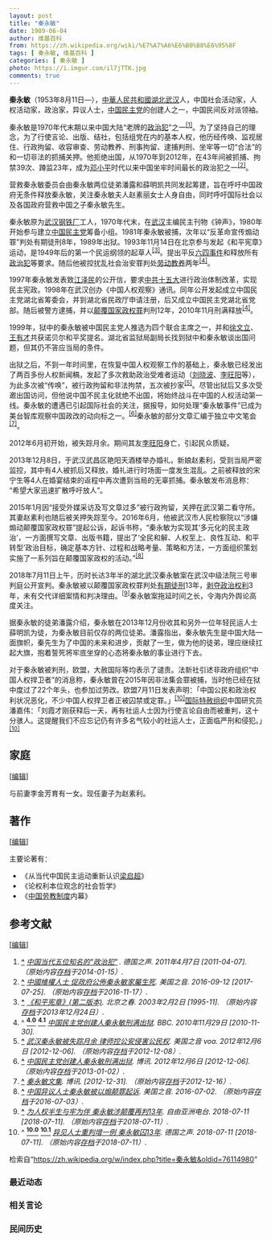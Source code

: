 ```yaml
---
layout: post
title: "秦永敏"
date: 1989-06-04
author: 维基百科
from: https://zh.wikipedia.org/wiki/%E7%A7%A6%E6%B0%B8%E6%95%8F
tags: [ 秦永敏, 维基百科 ]
categories: [ 秦永敏 ]
photo: https://i.imgur.com/il7jTTK.jpg
comments: true
---
```

<div class="mw-content-ltr mw-parser-output" lang="zh" dir="ltr"><style data-mw-deduplicate="TemplateStyles:r83732082">.mw-parser-output .infobox-subbox{padding:0;border:none;margin:-3px;width:auto;min-width:100%;font-size:100%;clear:none;float:none;background-color:transparent}.mw-parser-output .infobox-3cols-child{margin:auto}.mw-parser-output .infobox .navbar{font-size:100%}body.skin-minerva .mw-parser-output .infobox-header,body.skin-minerva .mw-parser-output .infobox-subheader,body.skin-minerva .mw-parser-output .infobox-above,body.skin-minerva .mw-parser-output .infobox-title,body.skin-minerva .mw-parser-output .infobox-image,body.skin-minerva .mw-parser-output .infobox-full-data,body.skin-minerva .mw-parser-output .infobox-below{text-align:center}@media screen{html.skin-theme-clientpref-night .mw-parser-output .infobox-full-data:not(.notheme)>div:not(.notheme)[style]{background:#1f1f23!important;color:#f8f9fa}@media screen and (prefers-color-scheme:dark){html.skin-theme-clientpref-os .mw-parser-output .infobox-full-data:not(.notheme) div:not(.notheme){background:#1f1f23!important;color:#f8f9fa}}html.skin-theme-clientpref-night .mw-parser-output .infobox td div:not(.notheme)[style]{background:transparent!important;color:var(--color-base,#202122)}@media screen and (prefers-color-scheme:dark){html.skin-theme-clientpref-os .mw-parser-output .infobox td div:not(.notheme)[style]{background:transparent!important;color:var(--color-base,#202122)}}html.skin-theme-clientpref-night .mw-parser-output .infobox td div.NavHead:not(.notheme)[style]{background:transparent!important}}@media screen and (prefers-color-scheme:dark){html.skin-theme-clientpref-os .mw-parser-output .infobox td div.NavHead:not(.notheme)[style]{background:transparent!important}}@media(min-width:640px){body.skin--responsive .mw-parser-output .infobox-table{display:table!important}body.skin--responsive .mw-parser-output .infobox-table>caption{display:table-caption!important}body.skin--responsive .mw-parser-output .infobox-table>tbody{display:table-row-group}body.skin--responsive .mw-parser-output .infobox-table tr{display:table-row!important}body.skin--responsive .mw-parser-output .infobox-table th,body.skin--responsive .mw-parser-output .infobox-table td{padding-left:inherit;padding-right:inherit}}</style>
<link rel="mw-deduplicated-inline-style" href="mw-data:TemplateStyles:r83732082"><link rel="mw-deduplicated-inline-style" href="mw-data:TemplateStyles:r83732082"><link rel="mw-deduplicated-inline-style" href="mw-data:TemplateStyles:r83732082">
<p><b>秦永敏</b>（1953年8月11日<span class="useeditintro" title="Template:BLP editintro">—</span>），<a href="/wiki/%E4%B8%AD%E8%8F%AF%E4%BA%BA%E6%B0%91%E5%85%B1%E5%92%8C%E5%9C%8B" class="mw-redirect" title="中華人民共和國">中華人民共和國</a><a href="/wiki/%E6%B9%96%E5%8C%97" class="mw-redirect" title="湖北">湖北</a><a href="/wiki/%E6%AD%A6%E6%B1%89" class="mw-redirect" title="武汉">武汉</a>人，中国社会活动家，人权活动家，政治家，异议人士，<a href="/wiki/%E4%B8%AD%E5%9B%BD%E6%B0%91%E4%B8%BB%E5%85%9A" title="中国民主党">中国民主党</a>的创建人之一，中国民间反对派领袖。
</p><p>秦永敏是1970年代末期以来中国大陆“老牌的<a href="/wiki/%E6%94%BF%E6%B2%BB%E7%8A%AF" title="政治犯">政治犯</a>”之一<sup id="cite_ref-1" class="reference"><a href="#cite_note-1"><span class="cite-bracket">[</span>1<span class="cite-bracket">]</span></a></sup>。为了坚持自己的理念，为了行使言论、出版、结社，包括组党在内的基本人权，他历经传唤、监视居住、行政拘留、收容审查、劳动教养、刑事拘留、逮捕判刑、坐牢等一切“合法”的和一切非法的抓捕关押。他拒绝出国，从1970年到2012年，在43年间被抓捕、拘禁39次、蹲监23年，成为<a href="/wiki/%E9%82%93%E5%B0%8F%E5%B9%B3" title="邓小平">邓小平</a>时代以来中国坐牢时间最长的政治犯之一<sup id="cite_ref-2" class="reference"><a href="#cite_note-2"><span class="cite-bracket">[</span>2<span class="cite-bracket">]</span></a></sup>。
</p><p>营救秦永敏委员会由秦永敏两位徒弟潘露和薛明凯共同发起筹建，旨在呼吁中国政府无条件释放秦永敏，关注秦永敏夫人赵素丽女士人身自由，同时呼吁国际社会以及各国政府营救中国之子秦永敏先生。
</p>
<meta property="mw:PageProp/toc">
<div class="mw-heading mw-heading2"></div>
<p>秦永敏原为<a href="/w/index.php?title=%E6%AD%A6%E6%B1%89%E9%92%A2%E9%93%81%E5%8E%82&amp;action=edit&amp;redlink=1" class="new" title="武汉钢铁厂（页面不存在）">武汉钢铁厂</a>工人，1970年代末，在<a href="/wiki/%E6%AD%A6%E6%B1%89" class="mw-redirect" title="武汉">武汉</a>主编民主刊物《钟声》，1980年开始参与建立<a href="/wiki/%E4%B8%AD%E5%9B%BD%E6%B0%91%E4%B8%BB%E5%85%9A" title="中国民主党">中国民主党</a>筹备小组。1981年秦永敏被捕，次年以“反革命宣传煽动罪”判处有期徒刑8年，1989年出狱。1993年11月14日在北京参与发起《和平宪章》运动，是1949年后的第一个民运纲领的起草人<sup id="cite_ref-3" class="reference"><a href="#cite_note-3"><span class="cite-bracket">[</span>3<span class="cite-bracket">]</span></a></sup>。提出平反<a href="/wiki/%E5%85%AD%E5%9B%9B%E4%BA%8B%E4%BB%B6" title="六四事件">六四事件</a>和释放所有<a href="/wiki/%E6%94%BF%E6%B2%BB%E7%8A%AF" title="政治犯">政治犯</a>等要求。随后他被控扰乱社会治安罪判处<a href="/wiki/%E5%8A%B3%E5%8A%A8%E6%95%99%E5%85%BB" title="劳动教养">劳动教养</a>两年<sup id="cite_ref-BBC_4-0" class="reference"><a href="#cite_note-BBC-4"><span class="cite-bracket">[</span>4<span class="cite-bracket">]</span></a></sup>。
</p><p>1997年秦永敏发表致<a href="/wiki/%E6%B1%9F%E6%B3%BD%E6%B0%91" title="江泽民">江泽民</a>的公开信，要求<a href="/wiki/%E4%B8%AD%E5%85%B1%E5%8D%81%E4%BA%94%E5%A4%A7" class="mw-redirect" title="中共十五大">中共十五大</a>进行政治体制改革，实现民主宪政。1998年在武汉创办《中国人权观察》通讯。同年公开发起成立中国民主党湖北省筹委会，并到湖北省民政厅申请注册，后又成立中国民主党湖北省党部。随后被警方逮捕，并以<a href="/wiki/%E9%A2%A0%E8%A6%86%E5%9B%BD%E5%AE%B6%E6%94%BF%E6%9D%83%E7%BD%AA" title="颠覆国家政权罪">颠覆国家政权罪</a>判刑12年，2010年11月刑满释放<sup id="cite_ref-BBC_4-1" class="reference"><a href="#cite_note-BBC-4"><span class="cite-bracket">[</span>4<span class="cite-bracket">]</span></a></sup>。
</p><p>1999年，狱中的秦永敏被中国民主党人推选为四个联合主席之一，并和<a href="/wiki/%E5%BE%90%E6%96%87%E7%AB%8B" title="徐文立">徐文立</a>、<a href="/wiki/%E7%8E%8B%E6%9C%89%E6%89%8D" title="王有才">王有才</a>共获诺贝尔和平奖提名。湖北省监狱局副局长找到狱中和秦永敏谈出国问题，但其仍不答应当局的条件。
</p><p>出狱之后，不到一年时间里，在恢复中国人权观察工作的基础上，秦永敏已经发出了两百多份人权新闻稿，发起了多次救助政治受难者运动（<a href="/wiki/%E5%88%98%E6%99%93%E6%B3%A2" title="刘晓波">刘晓波</a>、<a href="/wiki/%E6%9D%8E%E6%97%BA%E9%98%B3" class="mw-redirect" title="李旺阳">李旺阳</a>等），为此多次被“传唤”，被行政拘留和非法拘禁，五次被抄家<sup id="cite_ref-5" class="reference"><a href="#cite_note-5"><span class="cite-bracket">[</span>5<span class="cite-bracket">]</span></a></sup>。尽管出狱后又多次受邀出国访问，但他说中国不民主化就绝不出国，将始终战斗在中国的人权活动第一线。秦永敏的遭遇已引起国际社会的关注，据报导，如何处理“秦永敏事件”已成为美台智库观察中国政改的动向标之一。<sup id="cite_ref-博讯_6-0" class="reference"><a href="#cite_note-博讯-6"><span class="cite-bracket">[</span>6<span class="cite-bracket">]</span></a></sup>秦永敏的部分文章汇编于独立中文笔会<sup id="cite_ref-博讯2_7-0" class="reference"><a href="#cite_note-博讯2-7"><span class="cite-bracket">[</span>7<span class="cite-bracket">]</span></a></sup>。
</p><p>2012年6月初开始，被失踪月余。期间其友<a href="/wiki/%E6%9D%8E%E6%97%BA%E9%98%B3" class="mw-redirect" title="李旺阳">李旺阳</a>身亡，引起民众质疑。
</p><p>2013年12月8日，于武汉武昌区艳阳天酒楼举办婚礼，新娘赵素利，受到当局严密监控，其中有4人被抓后又释放，婚礼进行时场面一度发生混乱。之前被释放的宋宁生等4人在婚宴结束的返程中再次遭到当局的无辜抓捕。秦永敏发布消息称：“希望大家迅速扩散呼吁放人”。
</p><p>2015年1月因“接受外媒采访及写文章过多”被行政拘留，关押在武汉第二看守所。其妻赵素利也随后被关押失踪至今。2016年6月，他被武汉市人民检察院以“涉嫌煽动颠覆国家政权罪”提起公诉，起诉书称，“秦永敏为实现其‘多元化的民主政治’，一方面撰写文章、出版书籍，提出了‘全民和解、人权至上、良性互动、和平转型’政治目标，确定基本方针、过程和战略考量、策略和方法，一方面组织策划实施了一系列旨在颠覆国家政权的活动。”<sup id="cite_ref-8" class="reference"><a href="#cite_note-8"><span class="cite-bracket">[</span>8<span class="cite-bracket">]</span></a></sup>
</p><p>2018年7月11日上午，历时长达3年半的湖北武汉秦永敏案在武汉中级法院三号审判庭公开宣判。秦永敏被以颠覆国家政权罪判处<a href="/wiki/%E6%9C%89%E6%9C%9F%E5%BE%92%E5%88%91" title="有期徒刑">有期徒刑</a>13年，<a href="/wiki/%E5%89%A5%E5%A4%BA%E6%94%BF%E6%B2%BB%E6%9D%83%E5%88%A9" title="剥夺政治权利">剥夺政治权利</a>3年，未有交代详细案情和判决理由。<sup id="cite_ref-9" class="reference"><a href="#cite_note-9"><span class="cite-bracket">[</span>9<span class="cite-bracket">]</span></a></sup>秦永敏案拖延时间之长，令海内外舆论高度关注。
</p><p>据秦永敏的徒弟潘露介绍，秦永敏在2013年12月份收其和另外一位年轻民运人士薛明凯为徒，为秦永敏目前仅存的两位徒弟。潘露指出，秦永敏先生是中国大陆一面旗帜，秦先生为了中国的未来和进步，贡献了一生，做为他的徒弟，理应继续扛起大旗，抱着誓死将牢底坐穿的心态将秦永敏的事业进行下去。
</p><p>对于秦永敏被判刑，欧盟，大赦国际等均表示了谴责。法新社引述非政府组织“中国人权捍卫者”的消息称，秦永敏曾在2015年因非法集会罪被捕，当时他已经在狱中度过了22个年头，也参加过劳改。欧盟7月11日发表声明：「中国公民和政治权利状况恶化，不少中国人权捍卫者正被囚禁或定罪。」<sup id="cite_ref-德国之声180711_10-0" class="reference"><a href="#cite_note-德国之声180711-10"><span class="cite-bracket">[</span>10<span class="cite-bracket">]</span></a></sup><a href="/wiki/%E5%9B%BD%E9%99%85%E7%89%B9%E8%B5%A6%E7%BB%84%E7%BB%87" class="mw-redirect" title="国际特赦组织">国际特赦组织</a>中国研究员潘嘉伟：「刘霞才刚获释后一天，再有社运人士因为行使言论自由而被重判，这十分骇人。这提醒我们不应忘记仍有许多名气较小的社运人士，正面临严刑和侵犯。」<sup id="cite_ref-德国之声180711_10-1" class="reference"><a href="#cite_note-德国之声180711-10"><span class="cite-bracket">[</span>10<span class="cite-bracket">]</span></a></sup>
</p>
<div class="mw-heading mw-heading2"><h2 id="家庭"><span id=".E5.AE.B6.E5.BA.AD"></span>家庭</h2><span class="mw-editsection"><span class="mw-editsection-bracket">[</span><a href="/w/index.php?title=%E7%A7%A6%E6%B0%B8%E6%95%8F&amp;action=edit&amp;section=2" title="编辑章节：家庭"><span>编辑</span></a><span class="mw-editsection-bracket">]</span></span></div>
<p>与前妻李金芳育有一女。现任妻子为赵素利。
</p>
<div class="mw-heading mw-heading2"><h2 id="著作"><span id=".E8.91.97.E4.BD.9C"></span>著作</h2><span class="mw-editsection"><span class="mw-editsection-bracket">[</span><a href="/w/index.php?title=%E7%A7%A6%E6%B0%B8%E6%95%8F&amp;action=edit&amp;section=3" title="编辑章节：著作"><span>编辑</span></a><span class="mw-editsection-bracket">]</span></span></div>
<p>主要论著有：
</p>
<ul><li>《从当代中国民主运动重新认识<a href="/wiki/%E6%A2%81%E5%90%AF%E8%B6%85" title="梁启超">梁启超</a>》</li>
<li>《论权利本位观念的社会哲学》</li>
<li>《<a href="/wiki/%E4%B8%AD%E5%9B%BD%E5%8A%B3%E6%95%99%E5%88%B6%E5%BA%A6" class="mw-redirect" title="中国劳教制度">中国劳教制度</a>内幕》</li></ul>
<div class="mw-heading mw-heading2"><h2 id="参考文献"><span id=".E5.8F.82.E8.80.83.E6.96.87.E7.8C.AE"></span>参考文献</h2><span class="mw-editsection"><span class="mw-editsection-bracket">[</span><a href="/w/index.php?title=%E7%A7%A6%E6%B0%B8%E6%95%8F&amp;action=edit&amp;section=4" title="编辑章节：参考文献"><span>编辑</span></a><span class="mw-editsection-bracket">]</span></span></div>
<div class="references-small">
<ol class="references">
<li id="cite_note-1"><span class="mw-cite-backlink"><b><a href="#cite_ref-1">^</a></b></span> <span class="reference-text"><cite class="citation news"><a rel="nofollow" class="external text" href="http://www.dw.de/%E4%B8%AD%E5%9B%BD%E5%BD%93%E4%BB%A3%E4%BA%94%E4%BD%8D%E7%9F%A5%E5%90%8D%E7%9A%84%E6%94%BF%E6%B2%BB%E7%8A%AF/a-14974032">中国当代五位知名的"政治犯<span style="padding-right:0.2em;">"</span></a>. 德国之声. 2011年4月7日 <span class="reference-accessdate"> [<span class="nowrap">2011-04-07</span>]</span>. （原始内容<a rel="nofollow" class="external text" href="https://web.archive.org/web/20140115014056/http://www.dw.de/%E4%B8%AD%E5%9B%BD%E5%BD%93%E4%BB%A3%E4%BA%94%E4%BD%8D%E7%9F%A5%E5%90%8D%E7%9A%84%E6%94%BF%E6%B2%BB%E7%8A%AF/a-14974032">存档</a>于2014-01-15）.</cite><span title="ctx_ver=Z39.88-2004&amp;rfr_id=info%3Asid%2Fzh.wikipedia.org%3A%E7%A7%A6%E6%B0%B8%E6%95%8F&amp;rft.atitle=%E4%B8%AD%E5%9B%BD%E5%BD%93%E4%BB%A3%E4%BA%94%E4%BD%8D%E7%9F%A5%E5%90%8D%E7%9A%84%22%E6%94%BF%E6%B2%BB%E7%8A%AF%22&amp;rft.date=2011-04-07&amp;rft.genre=article&amp;rft.jtitle=%E5%BE%B7%E5%9B%BD%E4%B9%8B%E5%A3%B0&amp;rft_id=http%3A%2F%2Fwww.dw.de%2F%25E4%25B8%25AD%25E5%259B%25BD%25E5%25BD%2593%25E4%25BB%25A3%25E4%25BA%2594%25E4%25BD%258D%25E7%259F%25A5%25E5%2590%258D%25E7%259A%2584%25E6%2594%25BF%25E6%25B2%25BB%25E7%258A%25AF%2Fa-14974032&amp;rft_val_fmt=info%3Aofi%2Ffmt%3Akev%3Amtx%3Ajournal" class="Z3988"><span style="display:none;">&nbsp;</span></span></span>
</li>
<li id="cite_note-2"><span class="mw-cite-backlink"><b><a href="#cite_ref-2">^</a></b></span> <span class="reference-text"><cite class="citation web"><a rel="nofollow" class="external text" href="https://www.voacantonese.com/a/3503681.html">中國維權人士 促政府公佈秦永敏家屬生死</a>. 美国之音. 2016-09-12 <span class="reference-accessdate"> [<span class="nowrap">2017-07-25</span>]</span>. （原始内容<a rel="nofollow" class="external text" href="https://web.archive.org/web/20161117163146/http://www.voacantonese.com/a/3503681.html">存档</a>于2016-11-17）.</cite><span title="ctx_ver=Z39.88-2004&amp;rfr_id=info%3Asid%2Fzh.wikipedia.org%3A%E7%A7%A6%E6%B0%B8%E6%95%8F&amp;rft.btitle=%E4%B8%AD%E5%9C%8B%E7%B6%AD%E6%AC%8A%E4%BA%BA%E5%A3%AB+%E4%BF%83%E6%94%BF%E5%BA%9C%E5%85%AC%E4%BD%88%E7%A7%A6%E6%B0%B8%E6%95%8F%E5%AE%B6%E5%B1%AC%E7%94%9F%E6%AD%BB&amp;rft.date=2016-09-12&amp;rft.genre=unknown&amp;rft.pub=%E7%BE%8E%E5%9B%BD%E4%B9%8B%E9%9F%B3&amp;rft_id=https%3A%2F%2Fwww.voacantonese.com%2Fa%2F3503681.html&amp;rft_val_fmt=info%3Aofi%2Ffmt%3Akev%3Amtx%3Abook" class="Z3988"><span style="display:none;">&nbsp;</span></span></span>
</li>
<li id="cite_note-3"><span class="mw-cite-backlink"><b><a href="#cite_ref-3">^</a></b></span> <span class="reference-text"><cite class="citation news"><a rel="nofollow" class="external text" href="http://beijingspring.com/bj2/1995/280/200322143133.htm">《和平宪章》(第二版本)</a>. 北京之春. 2003年2月2日 <span class="reference-accessdate"> [1995-11]</span>. （原始内容<a rel="nofollow" class="external text" href="https://web.archive.org/web/20131224105222/http://beijingspring.com/bj2/1995/280/200322143133.htm">存档</a>于2013年12月24日）.</cite><span title="ctx_ver=Z39.88-2004&amp;rfr_id=info%3Asid%2Fzh.wikipedia.org%3A%E7%A7%A6%E6%B0%B8%E6%95%8F&amp;rft.atitle=%E3%80%8A%E5%92%8C%E5%B9%B3%E5%AE%AA%E7%AB%A0%E3%80%8B%28%E7%AC%AC%E4%BA%8C%E7%89%88%E6%9C%AC%29&amp;rft.date=2003-02-02&amp;rft.genre=article&amp;rft.jtitle=%E5%8C%97%E4%BA%AC%E4%B9%8B%E6%98%A5&amp;rft_id=http%3A%2F%2Fbeijingspring.com%2Fbj2%2F1995%2F280%2F200322143133.htm&amp;rft_val_fmt=info%3Aofi%2Ffmt%3Akev%3Amtx%3Ajournal" class="Z3988"><span style="display:none;">&nbsp;</span></span> <span style="display:none;font-size:100%" class="error citation-comment">请检查<code style="color:inherit; border:inherit; padding:inherit;">|access-date=</code>中的日期值 (<a href="/wiki/Help:%E5%BC%95%E6%96%87%E6%A0%BC%E5%BC%8F1%E9%94%99%E8%AF%AF#bad_date" title="Help:引文格式1错误">帮助</a>)</span></span>
</li>
<li id="cite_note-BBC-4"><span class="mw-cite-backlink">^ <a href="#cite_ref-BBC_4-0"><sup><b>4.0</b></sup></a> <a href="#cite_ref-BBC_4-1"><sup><b>4.1</b></sup></a></span> <span class="reference-text"><cite class="citation news"><a rel="nofollow" class="external text" href="https://www.bbc.co.uk/zhongwen/simp/china/2010/11/101129_china_dissident_release.shtm">中国民主党创建人秦永敏刑满出狱</a>. BBC. 2010年11月29日 <span class="reference-accessdate"> [<span class="nowrap">2010-11-30</span>]</span>.</cite><span title="ctx_ver=Z39.88-2004&amp;rfr_id=info%3Asid%2Fzh.wikipedia.org%3A%E7%A7%A6%E6%B0%B8%E6%95%8F&amp;rft.atitle=%E4%B8%AD%E5%9B%BD%E6%B0%91%E4%B8%BB%E5%85%9A%E5%88%9B%E5%BB%BA%E4%BA%BA%E7%A7%A6%E6%B0%B8%E6%95%8F%E5%88%91%E6%BB%A1%E5%87%BA%E7%8B%B1&amp;rft.date=2010-11-29&amp;rft.genre=article&amp;rft.jtitle=BBC&amp;rft_id=http%3A%2F%2Fwww.bbc.co.uk%2Fzhongwen%2Fsimp%2Fchina%2F2010%2F11%2F101129_china_dissident_release.shtm&amp;rft_val_fmt=info%3Aofi%2Ffmt%3Akev%3Amtx%3Ajournal" class="Z3988"><span style="display:none;">&nbsp;</span></span></span>
</li>
<li id="cite_note-5"><span class="mw-cite-backlink"><b><a href="#cite_ref-5">^</a></b></span> <span class="reference-text"><cite class="citation news"><a rel="nofollow" class="external text" href="http://www.voachinese.com/content/qinyongmin-20121206/1559431.html">武汉秦永敏被失踪月余 律师控公安侵害公民权</a>. 美国之音 voa. 2012年12月6日 <span class="reference-accessdate"> [<span class="nowrap">2012-12-06</span>]</span>. （原始内容<a rel="nofollow" class="external text" href="https://web.archive.org/web/20121208072300/http://www.voachinese.com/content/qinyongmin-20121206/1559431.html">存档</a>于2012-12-08）.</cite><span title="ctx_ver=Z39.88-2004&amp;rfr_id=info%3Asid%2Fzh.wikipedia.org%3A%E7%A7%A6%E6%B0%B8%E6%95%8F&amp;rft.atitle=%E6%AD%A6%E6%B1%89%E7%A7%A6%E6%B0%B8%E6%95%8F%E8%A2%AB%E5%A4%B1%E8%B8%AA%E6%9C%88%E4%BD%99+%E5%BE%8B%E5%B8%88%E6%8E%A7%E5%85%AC%E5%AE%89%E4%BE%B5%E5%AE%B3%E5%85%AC%E6%B0%91%E6%9D%83&amp;rft.date=2012-12-06&amp;rft.genre=article&amp;rft.jtitle=%E7%BE%8E%E5%9B%BD%E4%B9%8B%E9%9F%B3+voa&amp;rft_id=http%3A%2F%2Fwww.voachinese.com%2Fcontent%2Fqinyongmin-20121206%2F1559431.html&amp;rft_val_fmt=info%3Aofi%2Ffmt%3Akev%3Amtx%3Ajournal" class="Z3988"><span style="display:none;">&nbsp;</span></span></span>
</li>
<li id="cite_note-博讯-6"><span class="mw-cite-backlink"><b><a href="#cite_ref-博讯_6-0">^</a></b></span> <span class="reference-text"><cite class="citation news"><a rel="nofollow" class="external text" href="http://boxun.com/news/gb/pubvp/2012/12/201212061019.shtml#.UUE8CDfilSE">中国民主党创建人秦永敏刑满出狱</a>. 博讯. 2012年12月6日 <span class="reference-accessdate"> [<span class="nowrap">2012-12-06</span>]</span>. （原始内容<a rel="nofollow" class="external text" href="https://web.archive.org/web/20130102160246/http://boxun.com/news/gb/pubvp/2012/12/201212061019.shtml#.UUE8CDfilSE">存档</a>于2013-01-02）.</cite><span title="ctx_ver=Z39.88-2004&amp;rfr_id=info%3Asid%2Fzh.wikipedia.org%3A%E7%A7%A6%E6%B0%B8%E6%95%8F&amp;rft.atitle=%E4%B8%AD%E5%9B%BD%E6%B0%91%E4%B8%BB%E5%85%9A%E5%88%9B%E5%BB%BA%E4%BA%BA%E7%A7%A6%E6%B0%B8%E6%95%8F%E5%88%91%E6%BB%A1%E5%87%BA%E7%8B%B1&amp;rft.date=2012-12-06&amp;rft.genre=article&amp;rft.jtitle=%E5%8D%9A%E8%AE%AF&amp;rft_id=http%3A%2F%2Fboxun.com%2Fnews%2Fgb%2Fpubvp%2F2012%2F12%2F201212061019.shtml%23.UUE8CDfilSE&amp;rft_val_fmt=info%3Aofi%2Ffmt%3Akev%3Amtx%3Ajournal" class="Z3988"><span style="display:none;">&nbsp;</span></span></span>
</li>
<li id="cite_note-博讯2-7"><span class="mw-cite-backlink"><b><a href="#cite_ref-博讯2_7-0">^</a></b></span> <span class="reference-text"><cite class="citation news"><a rel="nofollow" class="external text" href="http://blog.boxun.com/hero/qyming/">秦永敏文集</a>. 博讯.  <span class="reference-accessdate"> [<span class="nowrap">2012-12-31</span>]</span>. （原始内容<a rel="nofollow" class="external text" href="https://web.archive.org/web/20121216022747/http://blog.boxun.com/hero/qyming/">存档</a>于2012-12-16）.</cite><span title="ctx_ver=Z39.88-2004&amp;rfr_id=info%3Asid%2Fzh.wikipedia.org%3A%E7%A7%A6%E6%B0%B8%E6%95%8F&amp;rft.atitle=%E7%A7%A6%E6%B0%B8%E6%95%8F%E6%96%87%E9%9B%86&amp;rft.genre=article&amp;rft.jtitle=%E5%8D%9A%E8%AE%AF&amp;rft_id=http%3A%2F%2Fblog.boxun.com%2Fhero%2Fqyming%2F&amp;rft_val_fmt=info%3Aofi%2Ffmt%3Akev%3Amtx%3Ajournal" class="Z3988"><span style="display:none;">&nbsp;</span></span></span>
</li>
<li id="cite_note-8"><span class="mw-cite-backlink"><b><a href="#cite_ref-8">^</a></b></span> <span class="reference-text"><cite class="citation web"><a rel="nofollow" class="external text" href="http://www.voachinese.com/a/china-activist-qin-yongmin-20160702/3401365.html">中国异议人士秦永敏被以煽颠罪起诉</a>. 美国之音. 2016-07-02. （原始内容<a rel="nofollow" class="external text" href="https://web.archive.org/web/20160703113956/http://www.voachinese.com/a/china-activist-qin-yongmin-20160702/3401365.html">存档</a>于2016-07-03）.</cite><span title="ctx_ver=Z39.88-2004&amp;rfr_id=info%3Asid%2Fzh.wikipedia.org%3A%E7%A7%A6%E6%B0%B8%E6%95%8F&amp;rft.btitle=%E4%B8%AD%E5%9B%BD%E5%BC%82%E8%AE%AE%E4%BA%BA%E5%A3%AB%E7%A7%A6%E6%B0%B8%E6%95%8F%E8%A2%AB%E4%BB%A5%E7%85%BD%E9%A2%A0%E7%BD%AA%E8%B5%B7%E8%AF%89&amp;rft.date=2016-07-02&amp;rft.genre=unknown&amp;rft.pub=%E7%BE%8E%E5%9B%BD%E4%B9%8B%E9%9F%B3&amp;rft_id=http%3A%2F%2Fwww.voachinese.com%2Fa%2Fchina-activist-qin-yongmin-20160702%2F3401365.html&amp;rft_val_fmt=info%3Aofi%2Ffmt%3Akev%3Amtx%3Abook" class="Z3988"><span style="display:none;">&nbsp;</span></span></span>
</li>
<li id="cite_note-9"><span class="mw-cite-backlink"><b><a href="#cite_ref-9">^</a></b></span> <span class="reference-text"><cite class="citation web"><a rel="nofollow" class="external text" href="https://www.rfa.org/cantonese/news/sentence-07112018090910.html">为人权半生与牢为伴 秦永敏涉颠覆再判13年</a>. 自由亚洲电台. 2018-07-11 <span class="reference-accessdate"> [<span class="nowrap">2018-07-11</span>]</span>. （原始内容<a rel="nofollow" class="external text" href="https://web.archive.org/web/20180711195510/https://www.rfa.org/cantonese/news/sentence-07112018090910.html">存档</a>于2018-07-11）.</cite><span title="ctx_ver=Z39.88-2004&amp;rfr_id=info%3Asid%2Fzh.wikipedia.org%3A%E7%A7%A6%E6%B0%B8%E6%95%8F&amp;rft.btitle=%E4%B8%BA%E4%BA%BA%E6%9D%83%E5%8D%8A%E7%94%9F%E4%B8%8E%E7%89%A2%E4%B8%BA%E4%BC%B4+%E7%A7%A6%E6%B0%B8%E6%95%8F%E6%B6%89%E9%A2%A0%E8%A6%86%E5%86%8D%E5%88%A413%E5%B9%B4&amp;rft.date=2018-07-11&amp;rft.genre=unknown&amp;rft.pub=%E8%87%AA%E7%94%B1%E4%BA%9A%E6%B4%B2%E7%94%B5%E5%8F%B0&amp;rft_id=https%3A%2F%2Fwww.rfa.org%2Fcantonese%2Fnews%2Fsentence-07112018090910.html&amp;rft_val_fmt=info%3Aofi%2Ffmt%3Akev%3Amtx%3Abook" class="Z3988"><span style="display:none;">&nbsp;</span></span></span>
</li>
<li id="cite_note-德国之声180711-10"><span class="mw-cite-backlink">^ <a href="#cite_ref-德国之声180711_10-0"><sup><b>10.0</b></sup></a> <a href="#cite_ref-德国之声180711_10-1"><sup><b>10.1</b></sup></a></span> <span class="reference-text"><cite class="citation web"><a rel="nofollow" class="external text" href="https://www.dw.com/zh/%E5%BC%82%E8%A7%81%E4%BA%BA%E5%A3%AB%E9%87%8D%E5%88%A4%E5%A2%9E%E4%B8%80%E4%BE%8B-%E7%A7%A6%E6%B0%B8%E6%95%8F%E5%9B%9A13%E5%B9%B4/a-44626824?&amp;zhongwen=simp">异见人士重判增一例 秦永敏囚13年</a>. 德国之声. 2018-07-11 <span class="reference-accessdate"> [<span class="nowrap">2018-07-11</span>]</span>. （原始内容<a rel="nofollow" class="external text" href="https://web.archive.org/web/20180711195720/https://www.dw.com/zh/%E5%BC%82%E8%A7%81%E4%BA%BA%E5%A3%AB%E9%87%8D%E5%88%A4%E5%A2%9E%E4%B8%80%E4%BE%8B-%E7%A7%A6%E6%B0%B8%E6%95%8F%E5%9B%9A13%E5%B9%B4/a-44626824?&amp;zhongwen=simp">存档</a>于2018-07-11）.</cite><span title="ctx_ver=Z39.88-2004&amp;rfr_id=info%3Asid%2Fzh.wikipedia.org%3A%E7%A7%A6%E6%B0%B8%E6%95%8F&amp;rft.btitle=%E5%BC%82%E8%A7%81%E4%BA%BA%E5%A3%AB%E9%87%8D%E5%88%A4%E5%A2%9E%E4%B8%80%E4%BE%8B+%E7%A7%A6%E6%B0%B8%E6%95%8F%E5%9B%9A13%E5%B9%B4&amp;rft.date=2018-07-11&amp;rft.genre=unknown&amp;rft.pub=%E5%BE%B7%E5%9B%BD%E4%B9%8B%E5%A3%B0&amp;rft_id=https%3A%2F%2Fwww.dw.com%2Fzh%2F%25E5%25BC%2582%25E8%25A7%2581%25E4%25BA%25BA%25E5%25A3%25AB%25E9%2587%258D%25E5%2588%25A4%25E5%25A2%259E%25E4%25B8%2580%25E4%25BE%258B-%25E7%25A7%25A6%25E6%25B0%25B8%25E6%2595%258F%25E5%259B%259A13%25E5%25B9%25B4%2Fa-44626824%3F%26zhongwen%3Dsimp&amp;rft_val_fmt=info%3Aofi%2Ffmt%3Akev%3Amtx%3Abook" class="Z3988"><span style="display:none;">&nbsp;</span></span></span>
</li>
</ol>
</div>
<!-- 
NewPP limit report
Parsed by mw‐web.eqiad.main‐b5d749798‐d28gs
Cached time: 20240923222506
Cache expiry: 2592000
Reduced expiry: false
Complications: [show‐toc]
CPU time usage: 0.428 seconds
Real time usage: 0.530 seconds
Preprocessor visited node count: 4912/1000000
Post‐expand include size: 43860/2097152 bytes
Template argument size: 3171/2097152 bytes
Highest expansion depth: 34/100
Expensive parser function count: 0/500
Unstrip recursion depth: 0/20
Unstrip post‐expand size: 26496/5000000 bytes
Lua time usage: 0.164/10.000 seconds
Lua memory usage: 4099164/52428800 bytes
Number of Wikibase entities loaded: 1/400
-->
<!--
Transclusion expansion time report (%,ms,calls,template)
100.00%  472.705      1 -total
 49.68%  234.818      5 Template:Infobox
 39.96%  188.877      1 Template:Infobox_person
 30.42%  143.783      1 Template:Chinese
 29.32%  138.591      1 Template:Infobox_person/core
 17.48%   82.651      1 Template:Infobox_Chinese/Chinese
 16.42%   77.597      6 Template:Cite_news
 11.38%   53.808      3 Template:Lang
  9.55%   45.146      1 Template:Wikidata_image
  8.64%   40.847      3 Template:Category_handler
-->

<!-- Saved in parser cache with key zhwiki:pcache:idhash:1474015-0!canonical!zh and timestamp 20240923222506 and revision id 76114980. Rendering was triggered because: page-view
 -->
</div><!--esi <esi:include src="/esitest-fa8a495983347898/content" /> --><noscript><img src="https://login.wikimedia.org/wiki/Special:CentralAutoLogin/start?type=1x1" alt="" width="1" height="1" style="border: none; position: absolute;"></noscript>
<div class="printfooter" data-nosnippet="">检索自“<a dir="ltr" href="https://zh.wikipedia.org/w/index.php?title=秦永敏&amp;oldid=76114980">https://zh.wikipedia.org/w/index.php?title=秦永敏&amp;oldid=76114980</a>”</div><div id="recent-news"><h3>最近动态</h3><ul></ul></div><div id="open-opinion"><h3>相关言论</h3><ul></ul></div><div id="mjls-record"><h3>民间历史</h3><ul></ul></div>